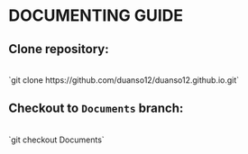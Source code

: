 # DOCUMENTING GUIDE

## Clone repository: 
<br />
`git clone https://github.com/duanso12/duanso12.github.io.git`

## Checkout to `Documents` branch: 
<br />
`git checkout Documents`
